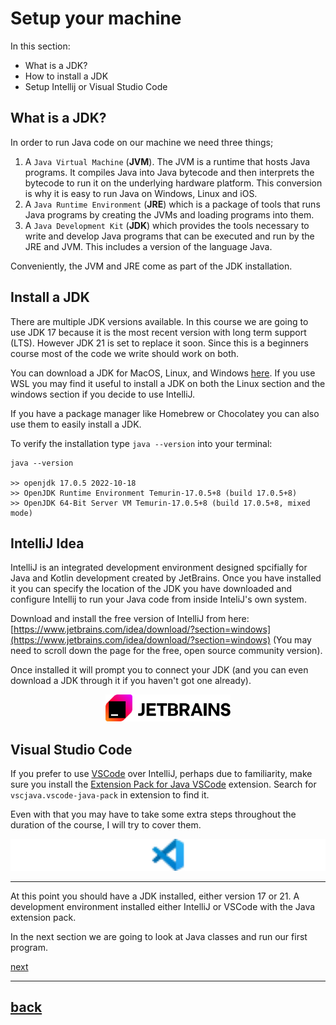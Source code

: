 # Setup your machine

In this section:

-   What is a JDK?
-   How to install a JDK
-   Setup Intellij or Visual Studio Code

## What is a JDK?

In order to run Java code on our machine we need three things;

1. A `Java Virtual Machine` (**JVM**). The JVM is a runtime that hosts Java programs. It compiles Java into Java bytecode and then interprets the bytecode to run it on the underlying hardware platform. This conversion is why it is easy to run Java on Windows, Linux and iOS.
2. A `Java Runtime Environment` (**JRE**) which is a package of tools that runs Java programs by creating the JVMs and loading programs into them.
3. A `Java Development Kit` (**JDK**) which provides the tools necessary to write and develop Java programs that can be executed and run by the JRE and JVM. This includes a version of the language Java.

Conveniently, the JVM and JRE come as part of the JDK installation.

## Install a JDK

There are multiple JDK versions available. In this course we are going to use JDK 17 because it is the most recent version with long term support (LTS). However JDK 21 is set to replace it soon. Since this is a beginners course most of the code we write should work on both.

You can download a JDK for MacOS, Linux, and Windows [here](https://www.oracle.com/java/technologies/downloads/#java17). If you use WSL you may find it useful to install a JDK on both the Linux section and the windows section if you decide to use IntelliJ.

If you have a package manager like Homebrew or Chocolatey you can also use them to easily install a JDK.

To verify the installation type `java --version` into your terminal:

```
java --version

>> openjdk 17.0.5 2022-10-18
>> OpenJDK Runtime Environment Temurin-17.0.5+8 (build 17.0.5+8)
>> OpenJDK 64-Bit Server VM Temurin-17.0.5+8 (build 17.0.5+8, mixed mode)
```

## IntelliJ Idea

IntelliJ is an integrated development environment designed spcifially for Java and Kotlin development created by JetBrains. Once you have installed it you can specify the location of the JDK you have downloaded and configure Intellij to run your Java code from inside InteliJ's own system.

Download and install the free version of IntelliJ from here: [https://www.jetbrains.com/idea/download/?section=windows](https://www.jetbrains.com/idea/download/?section=windows) (You may need to scroll down the page for the free, open source community version).

Once installed it will prompt you to connect your JDK (and you can even download a JDK through it if you haven't got one already).

<div style="text-align: center;" >
    <img src="images/jetbrains.svg" alt="vscode logo" width="200"/>
</div>

## Visual Studio Code

If you prefer to use [VSCode](https://code.visualstudio.com/Download) over IntelliJ, perhaps due to familiarity, make sure you install the [Extension Pack for Java VSCode](https://marketplace.visualstudio.com/items?itemName=vscjava.vscode-java-pack) extension. Search for `vscjava.vscode-java-pack` in extension to find it.

Even with that you may have to take some extra steps throughout the duration of the course, I will try to cover them.

<div style="text-align: center;" >
    <img src="images/vscode.svg" alt="vscode logo" width="800"/>
</div>

---

At this point you should have a JDK installed, either version 17 or 21. A development environment installed either IntelliJ or VSCode with the Java extension pack.

In the next section we are going to look at Java classes and run our first program.

[next](../java-fundamentals/01_classes.md)

---

## [back](../README.md)
